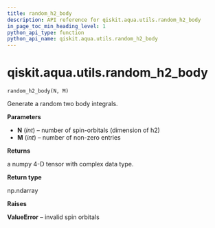 ```yaml
---
title: random_h2_body
description: API reference for qiskit.aqua.utils.random_h2_body
in_page_toc_min_heading_level: 1
python_api_type: function
python_api_name: qiskit.aqua.utils.random_h2_body
---
```


# qiskit.aqua.utils.random\_h2\_body

<span id="qiskit.aqua.utils.random_h2_body" />

`random_h2_body(N, M)`

Generate a random two body integrals.

**Parameters**

*   **N** (*int*) – number of spin-orbitals (dimension of h2)
*   **M** (*int*) – number of non-zero entries

**Returns**

a numpy 4-D tensor with complex data type.

**Return type**

np.ndarray

**Raises**

**ValueError** – invalid spin orbitals

